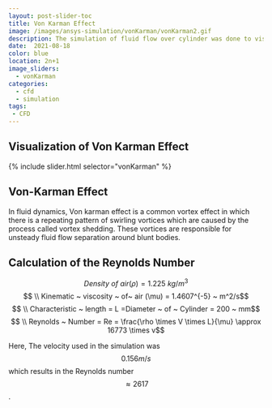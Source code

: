 ```yaml
---
layout: post-slider-toc
title: Von Karman Effect
image: /images/ansys-simulation/vonKarman/vonKarman2.gif
description: The simulation of fluid flow over cylinder was done to visualize the von Karman .
date:  2021-08-18
color: blue
location: 2n+1
image_sliders:
  - vonKarman
categories:
  - cfd 
  - simulation
tags:
 - CFD
---
```


## Visualization of Von Karman Effect

{% include slider.html selector="vonKarman" %}

<div>
<object data="{{ site.url }}{{ site.baseurl }}/images/ansys-simulation/vonKarman/vonKarman.gif" width="100%" height="100%" type="image/gif"></object>
</div>


## Von-Karman Effect
In fluid dynamics, Von karman effect is a common vortex effect in which there is a repeating pattern of swirling vortices which are caused by the process called vortex shedding. These vortices are responsible for unsteady fluid flow separation around blunt bodies.

## Calculation of the Reynolds Number

$$ Density ~ of~  air (\rho ) = 1.225 ~ kg/m^3 $$ 
$$ \\ Kinematic ~ viscosity ~ of~  air (\mu)  = 1.4607^{-5} ~ m^2/s$$
$$ \\ Characteristic ~ length  = L =Diameter ~ of ~ Cylinder  = 200 ~ mm$$
$$ \\ Reynolds ~ Number  = Re = \frac{\rho \times V \times L}{\mu} \approx 16773 \times v$$

Here, The velocity used in the simulation was $$ 0.156 m/s $$ which results in the Reynolds number $$\approx 2617$$.